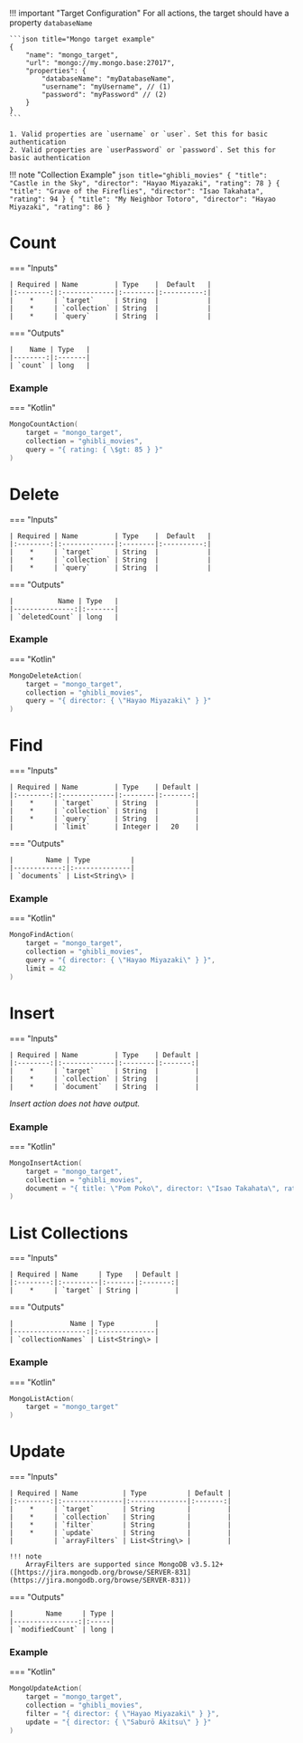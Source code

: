 !!! important "Target Configuration"
    For all actions, the target should have a property `databaseName`

    ```json title="Mongo target example"
    {
        "name": "mongo_target",
        "url": "mongo://my.mongo.base:27017",
        "properties": {
            "databaseName": "myDatabaseName",
            "username": "myUsername", // (1)
            "password": "myPassword" // (2)
        }
    }
    ```

    1. Valid properties are `username` or `user`. Set this for basic authentication
    2. Valid properties are `userPassword` or `password`. Set this for basic authentication

!!! note "Collection Example"
    ```json title="ghibli_movies"
    {
      "title": "Castle in the Sky",
      "director": "Hayao Miyazaki",
      "rating": 78
    }
    {
      "title": "Grave of the Fireflies",
      "director": "Isao Takahata",
      "rating": 94
    }
    {
      "title": "My Neighbor Totoro",
      "director": "Hayao Miyazaki",
      "rating": 86
    }
    ```

# Count

=== "Inputs"

    | Required | Name         | Type    |  Default   |
    |:--------:|:-------------|:--------|:----------:|
    |    *     | `target`     | String  |            |
    |    *     | `collection` | String  |            |
    |    *     | `query`      | String  |            |

=== "Outputs"

    |    Name | Type   |
    |--------:|:-------|
    | `count` | long   |

### Example

=== "Kotlin"
``` kotlin
MongoCountAction(
    target = "mongo_target",
    collection = "ghibli_movies",
    query = "{ rating: { \$gt: 85 } }"
)
```

# Delete

=== "Inputs"

    | Required | Name         | Type    |  Default   |
    |:--------:|:-------------|:--------|:----------:|
    |    *     | `target`     | String  |            |
    |    *     | `collection` | String  |            |
    |    *     | `query`      | String  |            |

=== "Outputs"

    |           Name | Type   |
    |---------------:|:-------|
    | `deletedCount` | long   |

### Example

=== "Kotlin"
``` kotlin
MongoDeleteAction(
    target = "mongo_target",
    collection = "ghibli_movies",
    query = "{ director: { \"Hayao Miyazaki\" } }"
)
```

# Find

=== "Inputs"

    | Required | Name         | Type    | Default |
    |:--------:|:-------------|:--------|:-------:|
    |    *     | `target`     | String  |         |
    |    *     | `collection` | String  |         |
    |    *     | `query`      | String  |         |
    |          | `limit`      | Integer |   20    |

=== "Outputs"

    |        Name | Type          |
    |------------:|:--------------|
    | `documents` | List<String\> |

### Example

=== "Kotlin"
``` kotlin
MongoFindAction(
    target = "mongo_target",
    collection = "ghibli_movies",
    query = "{ director: { \"Hayao Miyazaki\" } }",
    limit = 42
)
```

# Insert

=== "Inputs"

    | Required | Name         | Type    | Default |
    |:--------:|:-------------|:--------|:-------:|
    |    *     | `target`     | String  |         |
    |    *     | `collection` | String  |         |
    |    *     | `document`   | String  |         |

*Insert action does not have output.*

### Example

=== "Kotlin"
``` kotlin
MongoInsertAction(
    target = "mongo_target",
    collection = "ghibli_movies",
    document = "{ title: \"Pom Poko\", director: \"Isao Takahata\", rating: 77 }"
)
```

# List Collections

=== "Inputs"

    | Required | Name     | Type   | Default |
    |:--------:|:---------|:-------|:-------:|
    |    *     | `target` | String |         |

=== "Outputs"

    |              Name | Type          |
    |------------------:|:--------------|
    | `collectionNames` | List<String\> |

### Example

=== "Kotlin"
``` kotlin
MongoListAction(
    target = "mongo_target"
)
```

# Update

=== "Inputs"

    | Required | Name           | Type          | Default |
    |:--------:|:---------------|:--------------|:-------:|
    |    *     | `target`       | String        |         |
    |    *     | `collection`   | String        |         |
    |    *     | `filter`       | String        |         |
    |    *     | `update`       | String        |         |
    |          | `arrayFilters` | List<String\> |         |

    !!! note
        ArrayFilters are supported since MongoDB v3.5.12+ ([https://jira.mongodb.org/browse/SERVER-831](https://jira.mongodb.org/browse/SERVER-831))
=== "Outputs"

    |        Name     | Type |
    |----------------:|:-----|
    | `modifiedCount` | long |

### Example

=== "Kotlin"
``` kotlin
MongoUpdateAction(
    target = "mongo_target",
    collection = "ghibli_movies",
    filter = "{ director: { \"Hayao Miyazaki\" } }",
    update = "{ director: { \"Saburō Akitsu\" } }"
)
```
